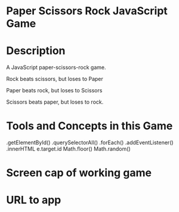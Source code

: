 # Paper Scissors Rock JavaScript Game #

# Description #
A JavaScript paper-scissors-rock game. 

Rock beats scissors, but loses to Paper

Paper beats rock, but loses to Scissors

Scissors beats paper, but loses to rock.

# Tools and Concepts in this Game #
.getElementById()
.querySelectorAll()
.forEach()
.addEventListener()
.innerHTML
e.target.id
Math.floor()
Math.random()

# Screen cap of working game #

# URL to app #
